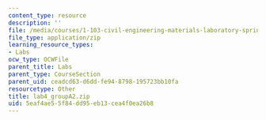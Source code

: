 ```yaml
---
content_type: resource
description: ''
file: /media/courses/1-103-civil-engineering-materials-laboratory-spring-2004/5eaf4ae55f84dd95eb13cea4f0ea26b8_lab4_groupA2.zip
file_type: application/zip
learning_resource_types:
- Labs
ocw_type: OCWFile
parent_title: Labs
parent_type: CourseSection
parent_uid: ceadcd63-d6dd-fe94-8798-195723bb10fa
resourcetype: Other
title: lab4_groupA2.zip
uid: 5eaf4ae5-5f84-dd95-eb13-cea4f0ea26b8
---
```

